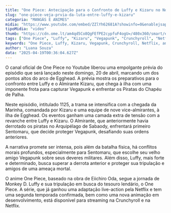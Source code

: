 ```yaml
---
title: "One Piece: Antecipação para o Confronto de Luffy e Kizaru no Novo Episódio"
slug: "one-piece-veja-prvia-da-luta-entre-luffy-e-kizaru"
categoria: "MANGÁS E ANIMES"
midia: "https://www.youtube.com/embed/ZZlYh62681A?showinfo=0&enablejsapi=1"
tipoMidia: "video"
thumb: "https://cdn.ome.lt/am4qd5Co8QgFEfPE2cypfuF4ogU=/480x360/smart/extras/conteudos/Design_sem_nome_-_2025-04-18T212921.696.png"
tags: ["One Piece", "Luffy", "Kizaru", "Vegapunk", "Crunchyroll", "Netflix", "anime", "Egghead arc", "piratas", "Almirante", "batalha", "episódio 1125"]
keywords: "One Piece, Luffy, Kizaru, Vegapunk, Crunchyroll, Netflix, anime, Egghead arc, piratas, Almirante, batalha, episódio 1125"
author: "Luana Souza"
data: "2025-04-19T00:36:04.627Z"
---
```


O canal oficial de One Piece no Youtube liberou uma empolgante prévia do episódio que será lançado neste domingo, 20 de abril, marcando um dos pontos altos do arco de Egghead. A prévia mostra os preparativos para o confronto entre Luffy e o Almirante Kizaru, que chega à ilha com uma imponente frota para capturar Vegapunk e enfrentar os Piratas do Chapéu de Palha.

Neste episódio, intitulado 1125, a trama se intensifica com a chegada da Marinha, comandada por Kizaru e uma equipe de nove vice-almirantes, à ilha de Egghead. Os eventos ganham uma camada extra de tensão com a revanche entre Luffy e Kizaru. O Almirante, que anteriormente havia derrotado os piratas no Arquipélago de Sabaody, enfrentará primeiro Sentomaru, que decide proteger Vegapunk, desafiando suas ordens anteriores.

A narrativa promete ser intensa, pois além da batalha física, há conflitos morais profundos, especialmente para Sentomaru, que escolhe seu velho amigo Vegapunk sobre seus deveres militares. Além disso, Luffy, mais forte e determinado, busca superar a derrota anterior e proteger sua tripulação e amigos de uma ameaça mortal.

O anime One Piece, baseado na obra de Eiichiro Oda, segue a jornada de Monkey D. Luffy e sua tripulação em busca do tesouro lendário, o One Piece. A série, que já ganhou uma adaptação live-action pela Netflix e tem uma segunda temporada confirmada, bem como uma nova animação em desenvolvimento, está disponível para streaming na Crunchyroll e na Netflix.